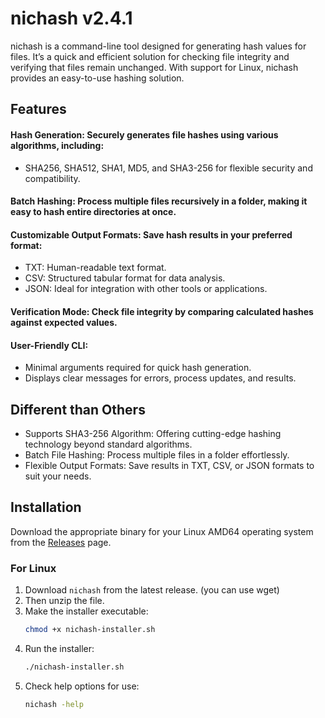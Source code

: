 # nichash v2.4.1

nichash is a command-line tool designed for generating hash values for files. It’s a quick and efficient solution for checking file integrity and verifying that files remain unchanged. With support for Linux, nichash provides an easy-to-use hashing solution.

## Features
#### Hash Generation: Securely generates file hashes using various algorithms, including:
- SHA256, SHA512, SHA1, MD5, and SHA3-256 for flexible security and compatibility.
#### Batch Hashing: Process multiple files recursively in a folder, making it easy to hash entire directories at once.
#### Customizable Output Formats: Save hash results in your preferred format:
- TXT: Human-readable text format.
- CSV: Structured tabular format for data analysis.
- JSON: Ideal for integration with other tools or applications.
#### Verification Mode: Check file integrity by comparing calculated hashes against expected values.
#### User-Friendly CLI:
- Minimal arguments required for quick hash generation.
- Displays clear messages for errors, process updates, and results.

## Different than Others
- Supports SHA3-256 Algorithm: Offering cutting-edge hashing technology beyond standard algorithms.
- Batch File Hashing: Process multiple files in a folder effortlessly.
- Flexible Output Formats: Save results in TXT, CSV, or JSON formats to suit your needs.

## Installation
Download the appropriate binary for your Linux AMD64 operating system from the [Releases](https://github.com/ferizco/Nichash/releases) page.

### For Linux
1. Download `nichash` from the latest release. (you can use wget)
2. Then unzip the file. 
3. Make the installer executable:
   ```bash
   chmod +x nichash-installer.sh
4. Run the installer:
   ```bash
   ./nichash-installer.sh
5. Check help options for use:
   ```bash
   nichash -help
